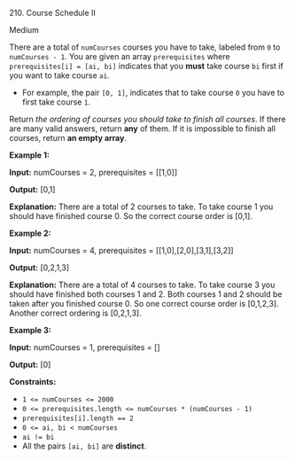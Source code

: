 210\. Course Schedule II

Medium

There are a total of `numCourses` courses you have to take, labeled from `0` to `numCourses - 1`. You are given an array `prerequisites` where `prerequisites[i] = [ai, bi]` indicates that you **must** take course `bi` first if you want to take course `ai`.

*   For example, the pair `[0, 1]`, indicates that to take course `0` you have to first take course `1`.

Return _the ordering of courses you should take to finish all courses_. If there are many valid answers, return **any** of them. If it is impossible to finish all courses, return **an empty array**.

**Example 1:**

**Input:** numCourses = 2, prerequisites = \[\[1,0\]\]

**Output:** \[0,1\]

**Explanation:** There are a total of 2 courses to take. To take course 1 you should have finished course 0. So the correct course order is \[0,1\]. 

**Example 2:**

**Input:** numCourses = 4, prerequisites = \[\[1,0\],\[2,0\],\[3,1\],\[3,2\]\]

**Output:** \[0,2,1,3\]

**Explanation:** There are a total of 4 courses to take. To take course 3 you should have finished both courses 1 and 2. Both courses 1 and 2 should be taken after you finished course 0. So one correct course order is \[0,1,2,3\]. Another correct ordering is \[0,2,1,3\]. 

**Example 3:**

**Input:** numCourses = 1, prerequisites = \[\]

**Output:** \[0\] 

**Constraints:**

*   `1 <= numCourses <= 2000`
*   `0 <= prerequisites.length <= numCourses * (numCourses - 1)`
*   `prerequisites[i].length == 2`
*   `0 <= ai, bi < numCourses`
*   `ai != bi`
*   All the pairs `[ai, bi]` are **distinct**.
